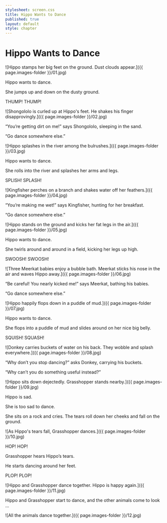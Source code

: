 ```yaml
---
stylesheet: screen.css
title: Hippo Wants to Dance
published: true
layout: default
style: chapter
---
```


# Hippo Wants to Dance

![Hippo stamps her big feet on the ground. Dust clouds appear.]({{ page.images-folder }}/01.jpg)

Hippo wants to dance.

She jumps up and down on the dusty ground.

THUMP! THUMP!

![Shongololo is curled up at Hippo's feet. He shakes his finger disapprovingly.]({{ page.images-folder }}/02.jpg)

“You’re getting dirt on me!” says Shongololo, sleeping in the sand.

“Go dance somewhere else.”

![Hippo splashes in the river among the bulrushes.]({{ page.images-folder }}/03.jpg)

Hippo wants to dance.

She rolls into the river and splashes her arms and legs.

SPLISH! SPLASH!

![Kingfisher perches on a branch and shakes water off her feathers.]({{ page.images-folder }}/04.jpg)

“You’re making me wet!” says Kingfisher, hunting for her breakfast. 

“Go dance somewhere else.”


![Hippo stands on the ground and kicks her fat legs in the air.]({{ page.images-folder }}/05.jpg)

Hippo wants to dance. 

She twirls around and around in a field, kicking her legs up high.

SWOOSH! SWOOSH!

![Three Meerkat babies enjoy a bubble bath. Meerkat sticks his nose in the air and waves Hippo away.]({{ page.images-folder }}/06.jpg)

“Be careful! You nearly kicked me!” says Meerkat, bathing his babies. 

“Go dance somewhere else.”

![Hippo happily flops down in a puddle of mud.]({{ page.images-folder }}/07.jpg)

Hippo wants to dance.

She flops into a puddle of mud and slides around on her nice big belly.

SQUISH! SQUASH!

![Donkey carries buckets of water on his back. They wobble and splash everywhere.]({{ page.images-folder }}/08.jpg)

“Why don’t you stop dancing?” asks Donkey, carrying his buckets. 

“Why can’t you do something useful instead?”

![Hippo sits down dejectedly. Grasshopper stands nearby.]({{ page.images-folder }}/09.jpg)

Hippo is sad. 

She is too sad to dance.

She sits on a rock and cries. The tears roll down her cheeks and fall on the ground.

![As Hippo's tears fall, Grasshopper dances.]({{ page.images-folder }}/10.jpg)

HOP! HOP!

Grasshopper hears Hippo’s tears.

He starts dancing around her feet.

PLOP! PLOP!

![Hippo and Grasshopper dance together. Hippo is happy again.]({{ page.images-folder }}/11.jpg)

Hippo and Grasshopper start to dance, and the other animals come to look ...

![All the animals dance together.]({{ page.images-folder }}/12.jpg)
